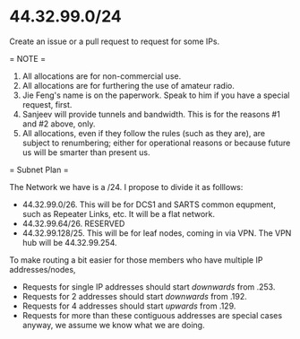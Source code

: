 # 44.32.99.0/24

Create an issue or a pull request to request for some IPs.

= NOTE =

1. All allocations are for non-commercial use.
2. All allocations are for furthering the use of amateur radio.
3. Jie Feng's name is on the paperwork.  Speak to him if you
have a special request, first.
4. Sanjeev will provide tunnels and bandwidth.  This is for the 
reasons \#1 and \#2 above, only.
5. All allocations, even if they follow the rules (such as they are),
are subject to renumbering; either for operational reasons or
because future us will be smarter than present us.

= Subnet Plan = 

The Network we have is a /24.  I propose to divide it as folllows:

- 44.32.99.0/26. This will be for DCS1 and SARTS common equpment, 
such as Repeater Links, etc.  It will be a flat network.
- 44.32.99.64/26. RESERVED
- 44.32.99.128/25.  This will be for leaf nodes, coming in
via VPN.  The VPN hub will be 44.32.99.254.

To make routing a bit easier for those members who have multiple
IP addresses/nodes, 
- Requests for single IP addresses should start *downwards* from .253.  
- Requests for 2 addresses should start *downwards* from .192.  
- Requests for 4 addresses should start *upwards* from .129.
- Requests for more than these contiguous addresses are special
cases anyway, we assume we know what we are doing.


